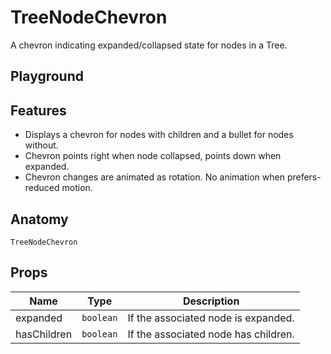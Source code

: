 <script>
    import Playground from './TreeNodeChevronPlayground.svelte';
    import ThemePropCard from '../ThemePropCard.svelte';
</script>

# TreeNodeChevron

A chevron indicating expanded/collapsed state for nodes in a Tree.

## Playground

<Playground />

## Features

- Displays a chevron for nodes with children and a bullet for nodes without.
- Chevron points right when node collapsed, points down when expanded.
- Chevron changes are animated as rotation. No animation when prefers-reduced motion.

## Anatomy

```
TreeNodeChevron
```

## Props

| Name        | Type      | Description                          |
| ----------- | --------- | ------------------------------------ |
| expanded    | `boolean` | If the associated node is expanded.  |
| hasChildren | `boolean` | If the associated node has children. |

